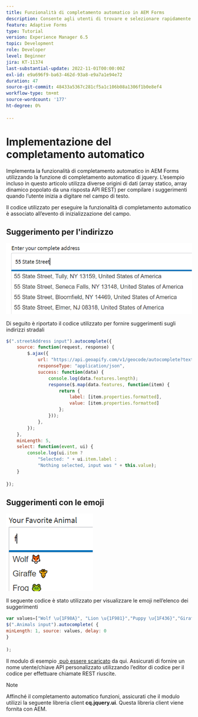 ```yaml
---
title: Funzionalità di completamento automatico in AEM Forms
description: Consente agli utenti di trovare e selezionare rapidamente da un elenco precompilato di valori durante la digitazione, sfruttando le funzionalità di ricerca e filtro.
feature: Adaptive Forms
type: Tutorial
version: Experience Manager 6.5
topic: Development
role: Developer
level: Beginner
jira: KT-11374
last-substantial-update: 2022-11-01T00:00:00Z
exl-id: e9a696f9-ba63-462d-93a8-e9a7a1e94e72
duration: 47
source-git-commit: 48433a5367c281cf5a1c106b08a1306f1b0e8ef4
workflow-type: tm+mt
source-wordcount: '177'
ht-degree: 0%

---
```


# Implementazione del completamento automatico

Implementa la funzionalità di completamento automatico in AEM Forms utilizzando la funzione di completamento automatico di jquery.
L’esempio incluso in questo articolo utilizza diverse origini di dati (array statico, array dinamico popolato da una risposta API REST) per compilare i suggerimenti quando l’utente inizia a digitare nel campo di testo.

Il codice utilizzato per eseguire la funzionalità di completamento automatico è associato all’evento di inizializzazione del campo.

## Suggerimento per l&#39;indirizzo

![suggerimenti paese](assets/auto-complete2.png)



Di seguito è riportato il codice utilizzato per fornire suggerimenti sugli indirizzi stradali

```javascript
$(".streetAddress input").autocomplete({
    source: function(request, response) {
        $.ajax({
            url: "https://api.geoapify.com/v1/geocode/autocomplete?text=" + request.term + "&apiKey=Your API Key", //please get your own API key with geoapify.com
            responseType: "application/json",
            success: function(data) {
                console.log(data.features.length);
                response($.map(data.features, function(item) {
                    return {
                        label: [item.properties.formatted],
                        value: [item.properties.formatted]
                    };
                }));
            },
        });
    },
    minLength: 5,
    select: function(event, ui) {
        console.log(ui.item ?
            "Selected: " + ui.item.label :
            "Nothing selected, input was " + this.value);
    }

});
```





## Suggerimenti con le emoji

![suggerimenti paese](assets/auto-complete3.png)

Il seguente codice è stato utilizzato per visualizzare le emoji nell’elenco dei suggerimenti

```javascript
var values=["Wolf \u{1F98A}", "Lion \u{1F981}","Puppy \u{1F436}","Giraffe \u{1F992}","Frog \u{1F438}"];
$(".Animals input").autocomplete( {
minLength: 1, source: values, delay: 0
}

);
```

Il modulo di esempio [&#x200B; può essere scaricato](assets/auto-complete-form.zip) da qui. Assicurati di fornire un nome utente/chiave API personalizzato utilizzando l’editor di codice per il codice per effettuare chiamate REST riuscite.

>[!NOTE]
>
> Affinché il completamento automatico funzioni, assicurati che il modulo utilizzi la seguente libreria client **cq.jquery.ui**. Questa libreria client viene fornita con AEM.
